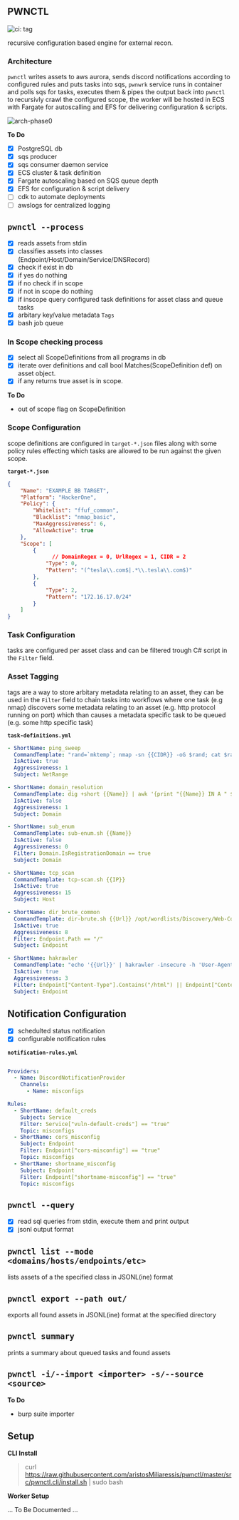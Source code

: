
## PWNCTL

![ci: tag](https://github.com/aristosMiliaressis/pwnctl/actions/workflows/ci.yml/badge.svg)

recursive configuration based engine for external recon.

### Architecture

`pwnctl` writes assets to aws aurora, sends discord notifications according to configured rules and puts tasks into sqs, `pwnwrk` service runs in container and polls sqs for tasks, executes them & pipes the output back into `pwnctl` to recursivly crawl the configured scope, the worker will be hosted in ECS with Fargate for autoscalling and EFS for delivering configuration & scripts.

![arch-phase0](img/arch-phase1.png)

**To Do**
- [x] PostgreSQL db
- [x] sqs producer
- [x] sqs consumer daemon service
- [x] ECS cluster & task definition
- [x] Fargate autoscaling based on SQS queue depth
- [x] EFS for configuration & script delivery
- [ ] cdk to automate deployments
- [ ] awslogs for centralized logging

## `pwnctl --process`

- [x] reads assets from stdin
- [x] classifies assets into classes (Endpoint/Host/Domain/Service/DNSRecord)
- [x] check if exist in db
- [x] if yes do nothing
- [x] if no check if in scope
- [x] if not in scope do nothing
- [x] if inscope query configured task definitions for asset class and queue tasks
- [x] arbitary key/value metadata `Tags`
- [x] bash job queue

### In Scope checking process

- [x] select all ScopeDefinitions from all programs in db
- [x] iterate over definitions and call bool Matches(ScopeDefinition def) on asset object.
- [x] if any returns true asset is in scope.

**To Do**
- out of scope flag on ScopeDefinition

### Scope Configuration

scope definitions are configured in `target-*.json` files along with some policy rules effecting which tasks are allowed to be run against the given scope.

**`target-*.json`**
```JSON
{
    "Name": "EXAMPLE BB TARGET",
    "Platform": "HackerOne",
    "Policy": {
        "Whitelist": "ffuf_common",
        "Blacklist": "nmap_basic",
        "MaxAggressiveness": 6,
        "AllowActive": true
    },
    "Scope": [
        {
	          // DomainRegex = 0, UrlRegex = 1, CIDR = 2
            "Type": 0,
            "Pattern": "(^tesla\\.com$|.*\\.tesla\\.com$)"
        },
        {
            "Type": 2,
            "Pattern": "172.16.17.0/24"
        }
    ]
}
```

### Task Configuration

tasks are configured per asset class and can be filtered trough C# script in the `Filter` field. 

### Asset Tagging

tags are a way to store arbitary metadata relating to an asset, they can be used in the `Filter` field to chain tasks into workflows where one task (e.g nmap) discovers some metadata relating to an asset (e.g. http protocol running on port) which than causes a metadata specific task to be queued (e.g. some http specific task)

**`task-definitions.yml`**
```YAML
- ShortName: ping_sweep
  CommandTemplate: "rand=`mktemp`; nmap -sn {{CIDR}} -oG $rand; cat $rand | grep 'Status: Up' | cut -f 2 -d ' '"
  IsActive: true
  Aggressiveness: 1
  Subject: NetRange

- ShortName: domain_resolution
  CommandTemplate: dig +short {{Name}} | awk '{print "{{Name}} IN A " $1}'
  IsActive: false
  Aggressiveness: 1
  Subject: Domain

- ShortName: sub_enum
  CommandTemplate: sub-enum.sh {{Name}}
  IsActive: false
  Aggressiveness: 0
  Filter: Domain.IsRegistrationDomain == true
  Subject: Domain

- ShortName: tcp_scan
  CommandTemplate: tcp-scan.sh {{IP}}
  IsActive: true
  Aggressiveness: 15
  Subject: Host

- ShortName: dir_brute_common
  CommandTemplate: dir-brute.sh {{Url}} /opt/wordlists/Discovery/Web-Content/common.txt
  IsActive: true
  Aggressiveness: 8
  Filter: Endpoint.Path == "/"
  Subject: Endpoint

- ShortName: hakrawler
  CommandTemplate: "echo '{{Url}}' | hakrawler -insecure -h 'User-Agent: Mozilla/5.0'"
  IsActive: true
  Aggressiveness: 3
  Filter: Endpoint["Content-Type"].Contains("/html") || Endpoint["Content-Type"].Contains("/xhtml")
  Subject: Endpoint
```

## Notification Configuration

- [x] schedulted status notification
- [x] configurable notification rules

**`notification-rules.yml`**
```YAML

Providers:
  - Name: DiscordNotificationProvider
    Channels:
      - Name: misconfigs

Rules:
  - ShortName: default_creds
    Subject: Service
    Filter: Service["vuln-default-creds"] == "true"
    Topic: misconfigs
  - ShortName: cors_misconfig
    Subject: Endpoint
    Filter: Endpoint["cors-misconfig"] == "true"
    Topic: misconfigs
  - ShortName: shortname_misconfig
    Subject: Endpoint
    Filter: Endpoint["shortname-misconfig"] == "true"
    Topic: misconfigs
```

## `pwnctl --query`

- [x] read sql queries from stdin, execute them and print output
- [x] jsonl output format

## `pwnctl list --mode <domains/hosts/endpoints/etc>`

lists assets of a the specified class in JSONL(ine) format

## `pwnctl export --path out/`

exports all found assets in JSONL(ine) format at the specified directory

## `pwnctl summary`

prints a summary about queued tasks and found assets

## `pwnctl -i/--import <importer> -s/--source <source>`

**To Do**
- burp suite importer

## Setup

**CLI Install**
> curl https://raw.githubusercontent.com/aristosMiliaressis/pwnctl/master/src/pwnctl.cli/install.sh | sudo bash

**Worker Setup**

... To Be Documented ...
